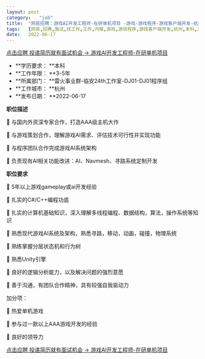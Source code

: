 ```yaml
---
layout:	post
category:	"job"
title:	"网易招聘：游戏AI开发工程师-在研单机项目 -游戏-游戏程序-游戏客户端开发-杭州本科3-5年"
tags:	[网易,招聘,面试,找工作,工作,内推,游戏,游戏程序,游戏客户端开发,杭州,本科,3-5年]
date:	2022-06-17
---
```


[点击应聘 投递简历就有面试机会 ->  游戏AI开发工程师-在研单机项目 ](http://mobile.bole.netease.com/bole/boleDetail?id=27611&employeeId=346f03c3cda5f04c&key=all)



- **学历要求： **本科
- **工作年限： **3-5年
- **所属部门： **雷火事业群-临安24th工作室-DJ01-DJ01程序组
- **工作城市： **杭州
- **发布日期： **2022-06-17



**职位描述**

	与国内外资深专家合作，打造AAA级主机大作

	与游戏策划合作，理解游戏AI需求、评估技术可行性并实现功能

	与程序团队合作完成游戏AI系统架构

	负责现有AI相关功能改进：AI、Navmesh、寻路系统定制开发





**职位要求**

	5年以上游戏gameplay或ai开发经验

	扎实的C#/C++编程功底

	扎实的计算机基础知识，深入理解多线程编程、数据结构，算法，操作系统等知识

	熟悉现代游戏AI系统及架构，熟悉寻路，移动，动画，碰撞，物理系统

	熟练掌握分层状态机和行为树

	熟悉Unity引擎

	良好的逻辑分析能力，以及解决问题的强烈意愿

	善于沟通，有团队合作精神，具有较强自我驱动力



加分项：

	热爱单机游戏

	参与过一款以上AAA游戏开发的经验

	良好的领导力





[点击应聘 投递简历就有面试机会 ->  游戏AI开发工程师-在研单机项目 ](http://mobile.bole.netease.com/bole/boleDetail?id=27611&employeeId=346f03c3cda5f04c&key=all)